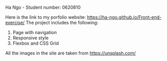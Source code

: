Ha Ngo - Student number: 0620810

Here is the link to my porfolio website: https://ha-ngo.github.io/Front-end-exercise/ The project includes the following:

  1. Page with navigation
  2. Responsive style
  3. Flexbox and CSS Grid
  
All the images in the site are taken from https://unsplash.com/
